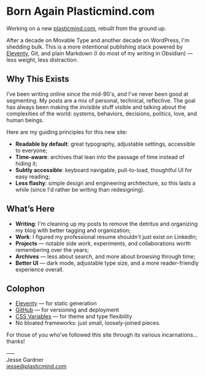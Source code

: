 # Born Again Plasticmind.com

Working on a new [plasticmind.com](https://plasticmind.com), rebuilt from the ground up.

After a decade on Movable Type and another decade on WordPress, I'm shedding bulk. This is a more intentional publishing stack powered by [Eleventy](https://11ty.dev), Git, and plain Markdown (I do most of my writing in Obsidian) — less weight, less distraction.

## Why This Exists

I’ve been writing online since the mid-90's, and I've never been good at segmenting. My posts are a mix of personal, technical, reflective. The goal has always been making the invisible stuff visible and talking about the complexities of the world: systems, behaviors, decisions, politics, love, and human beings.

Here are my guiding principles for this new site:
- **Readable by default**: great typography, adjustable settings, accessible to everyone;
- **Time-aware**: archives that lean into the passage of time instead of hiding it;
- **Subtly accessible**: keyboard navigable, pull-to-load, thoughtful UI for easy reading;
- **Less flashy**: simple design and engineering architecture, so this lasts a while (since I'd rather be writing than redesigning).

## What’s Here

- **Writing**: I'm cleaning up my posts to remove the detritus and organizing my blog with better tagging and organization;
- **Work**: I figured my professional resume shouldn't just exist on LinkedIn;
- **Projects** — notable side work, experiments, and collaborations worth remembering over the years;
- **Archives** — less about search, and more about browsing through time;
- **Better UI** — dark mode, adjustable type size, and a more reader-friendly experience overall.

## Colophon

- [Eleventy](https://11ty.dev) — for static generation
- [GitHub](https://github.com/plasticmind/site-plasticmind.com) — for versioning and deployment
- [CSS Variables](https://developer.mozilla.org/en-US/docs/Web/CSS/Using_CSS_custom_properties) — for theme and type flexibility
- No bloated frameworks: just small, loosely-joined pieces.

For those of you who’ve followed this site through its various incarnations... thanks!

—–  
Jesse Gardner  
jesse@plasticmind.com
